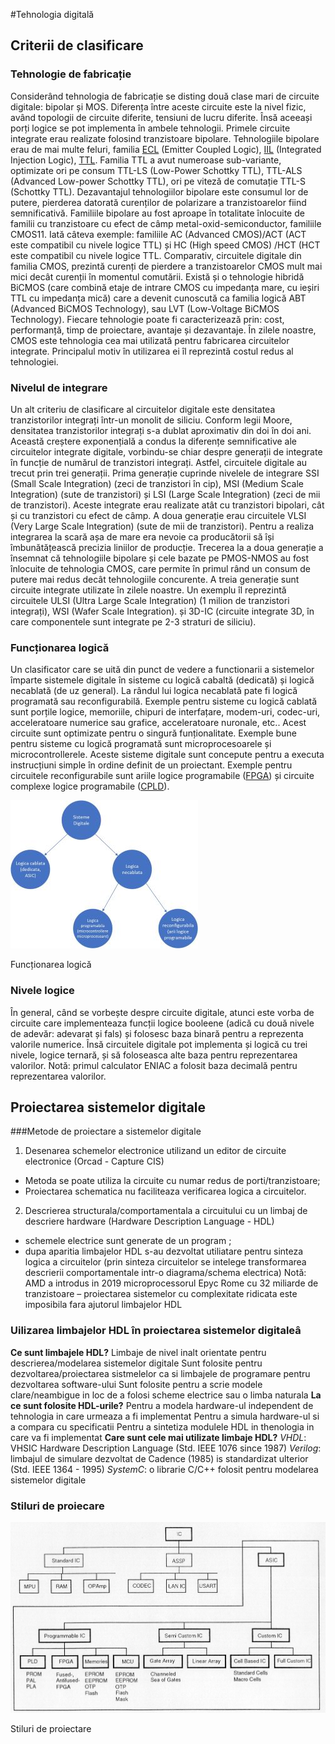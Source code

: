 #Tehnologia digitală
## Criterii de clasificare
### Tehnologie de fabricație
Considerând tehnologia de fabricație se disting două clase mari de circuite digitale: bipolar și MOS. Diferența între aceste circuite este la nivel fizic, având topologii de circuite diferite, tensiuni de lucru diferite. Însă aceeași porți logice se pot implementa în ambele tehnologii. Primele circuite integrate erau realizate folosind tranzistoare bipolare. Tehnologiile bipolare erau de mai multe feluri, familia [ECL](https://en.wikipedia.org/wiki/Emitter-coupled_logic) (Emitter Coupled Logic), [IIL](https://en.wikipedia.org/wiki/Integrated_injection_logic) (Integrated Injection Logic), [TTL](https://en.wikipedia.org/wiki/Transistor%E2%80%93transistor_logic). Familia TTL a avut numeroase sub-variante, optimizate ori pe consum TTL-LS (Low-Power Schottky TTL), TTL-ALS (Advanced Low-power Schottky TTL), ori pe viteză de comutație TTL-S (Schottky TTL). Dezavantajul tehnologiilor bipolare este consumul lor de putere, pierderea datorată curenților de polarizare a tranzistoarelor fiind semnificativă.
Familiile bipolare au fost aproape în totalitate înlocuite de familii cu tranzistoare cu efect de câmp metal-oxid-semiconductor, familiile CMOS11. Iată câteva exemple: familiile AC (Advanced CMOS)/ACT (ACT este compatibil cu nivele logice TTL) și HC (High speed CMOS) /HCT (HCT este compatibil cu nivele logice TTL. Comparativ, circuitele digitale din familia CMOS, prezintă curenți de pierdere a tranzistoarelor CMOS mult mai mici decât curenții în momentul comutării.
Există și o tehnologie hibridă BiCMOS (care combină etaje de intrare CMOS cu impedanța mare, cu ieșiri TTL cu impedanța mică) care a devenit cunoscută ca familia logică ABT (Advanced BiCMOS Technology), sau LVT (Low-Voltage BiCMOS Technology).
Fiecare tehnologie poate fi caracterizează prin: cost, performanță, timp de proiectare, avantaje și dezavantaje. În zilele noastre, CMOS este tehnologia cea mai utilizată pentru fabricarea circuitelor integrate. Principalul motiv în utilizarea ei îl reprezintă
costul redus al tehnologiei.
### Nivelul de integrare
Un alt criteriu de clasificare al circuitelor digitale este densitatea tranzistorilor integrați într-un monolit de siliciu. Conform legii Moore, densitatea tranzistorilor integrați s-a dublat aproximativ din doi în doi ani. Această creștere exponențială a condus
la diferențe semnificative ale circuitelor integrate digitale, vorbindu-se chiar despre generații de integrate în funcție de numărul de tranzistori integrați. Astfel, circuitele digitale au trecut prin trei generații. Prima generație cuprinde nivelele de integrare SSI (Small Scale Integration) (zeci de tranzistori în cip), MSI (Medium Scale Integration) (sute de tranzistori) și LSI (Large Scale Integration) (zeci de mii de tranzistori).
Aceste integrate erau realizate atât cu tranzistori bipolari, cât și cu tranzistori cu efect de câmp. A doua generație erau circuitele VLSI (Very Large Scale Integration) (sute de mii de tranzistori). Pentru a realiza integrarea la scară așa de mare era nevoie ca producătorii să își îmbunătățească precizia liniilor de producție. Trecerea la a doua generație a însemnat că tehnologiile
bipolare și cele bazate pe PMOS-NMOS au fost înlocuite de tehnologia CMOS, care permite în primul rând un consum de putere mai redus decât tehnologiile concurente. A treia generație sunt circuite integrate utilizate în zilele noastre. Un exemplu îl reprezintă
circuitele ULSI (Ultra Large Scale Integration) (1 milion de tranzistori integrați), WSI (Wafer Scale Integration). și 3D-IC (circuite integrate 3D, în care componentele sunt integrate pe 2-3 straturi de siliciu).
### Funcționarea logică
Un clasificator care se uită din punct de vedere a functionarii a sistemelor împarte sistemele digitale în sisteme cu logică cabaltă (dedicată) și logică necablată (de uz general). La rândul lui logica necablată pate fi logică programată sau reconfigurabilă. Exemple pentru sisteme cu logică cablată sunt porțile logice, memoriile, chipuri de interfațare, modem-uri, codec-uri, acceleratoare numerice sau grafice, acceleratoare nuronale, etc.. Acest circuite sunt optimizate pentru o singură funționalitate. Exemple bune pentru sisteme cu logică programată sunt microprocesoarele și microcontrollerele. Aceste sisteme digitale sunt concepute pentru a executa instrucțiuni simple în ordine definit de un proiectant. Exemple pentru circuitele reconfigurabile sunt ariile logice programabile ([FPGA](https://en.wikipedia.org/wiki/Field-programmable_gate_array)) și circuite complexe logice programabile ([CPLD](https://en.wikipedia.org/wiki/Complex_programmable_logic_device)).

![Functionarea logica](https://github.com/botondkirei/Suport_HDL/blob/master/Curs_1/Drawing1.jpg "Functionarea logica")

Funcționarea logică

### Nivele logice
În general, când se vorbește despre circuite digitale, atunci este vorba de circuite care implementeaza funcții logice booleene (adică cu două nivele de adevăr: adevarat și fals) și folosesc baza binară pentru a reprezenta valorile numerice. Însă circuitele digitale  pot implementa și logică cu trei nivele, logice ternară, și să foloseasca alte baza pentru reprezentarea valorilor. 
Notă: primul calculator ENIAC a folosit baza decimală pentru reprezentarea valorilor. 

## Proiectarea sistemelor digitale

###Metode de proiectare a sistemelor digitale
1. Desenarea schemelor electronice utilizand un editor de circuite electronice (Orcad - Capture CIS)
- Metoda se poate utiliza la circuite cu numar redus de porti/tranzistoare;
- Proiectarea schematica nu faciliteaza verificarea logica a circuitelor.
2. Descrierea structurala/comportamentala a circuitului cu un limbaj de descriere hardware (Hardware Description Language - HDL)
- schemele electrice sunt generate de un program ;
- dupa aparitia limbajelor HDL s-au dezvoltat utiliatare pentru sinteza logica a circuitelor (prin sinteza circuitelor se intelege transformarea descrierii comportamentale intr-o diagrama/schema electrica)
Notă: AMD a introdus in 2019 microprocessorul Epyc Rome cu 32 miliarde de tranzistoare – proiectarea sistemelor cu complexitate ridicata este imposibila fara ajutorul limbajelor HDL

### Uilizarea limbajelor HDL în proiectarea sistemelor digitaleâ
**Ce sunt limbajele HDL?**
Limbaje de nivel inalt orientate pentru descrierea/modelarea sistemelor digitale 
Sunt folosite pentru dezvoltarea/proiectarea sistmelelor ca si limbajele de programare pentru dezvoltarea software-ului
Sunt folosite pentru a scrie modele clare/neambigue in loc de a folosi  scheme electrice sau o limba naturala
**La ce sunt folosite HDL-urile?**
Pentru a modela hardware-ul independent de tehnologia in care urmeaza a fi implementat
Pentru a simula hardware-ul si a compara cu specificatii
Pentru a sintetiza modulele HDL in thenologia in care va fi implementat
**Care sunt cele mai utilizate limbaje HDL?**
*VHDL*: VHSIC Hardware Description Language (Std. IEEE 1076 since 1987)
*Verilog*: limbajul de simulare dezvoltat de Cadence (1985) is standardizat ulterior (Std. IEEE 1364 - 1995)
*SystemC*: o librarie C/C++ folosit pentru modelarea sistemelor digitale

### Stiluri de proiecare


![Stiluri de proiectare](https://github.com/botondkirei/Suport_HDL/blob/master/Curs_1/Drawing2.jpg "Stiluri de proiectare")

Stiluri de proiectare



